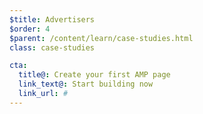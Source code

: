 ```yaml
---
$title: Advertisers
$order: 4
$parent: /content/learn/case-studies.html
class: case-studies

cta:
  title@: Create your first AMP page
  link_text@: Start building now
  link_url: #
---
```

